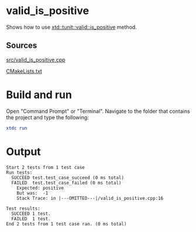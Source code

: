 # valid_is_positive

Shows how to use [xtd::tunit::valid::is_positive](https://gammasoft71.github.io/xtd/reference_guides/latest/classxtd_1_1tunit_1_1valid.html#aa104ebf5b860333bffcece69373e45a5) method.

## Sources

[src/valid_is_positive.cpp](src/valid_is_positive.cpp)

[CMakeLists.txt](CMakeLists.txt)

# Build and run

Open "Command Prompt" or "Terminal". Navigate to the folder that contains the project and type the following:

```cmake
xtdc run
```

# Output

```
Start 2 tests from 1 test case
Run tests:
  SUCCEED test.test_case_succeed (0 ms total)
  FAILED  test.test_case_failed (0 ms total)
    Expected: positive
    But was:  -1
    Stack Trace: in |---OMITTED---|/valid_is_positive.cpp:16

Test results:
  SUCCEED 1 test.
  FAILED  1 test.
End 2 tests from 1 test case ran. (0 ms total)
```
